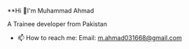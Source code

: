 **Hi 👋I'm Muhammad Ahmad

  A Trainee developer from Pakistan
- 📫 How to reach me: Email: m.ahmad031668@gmail.com
